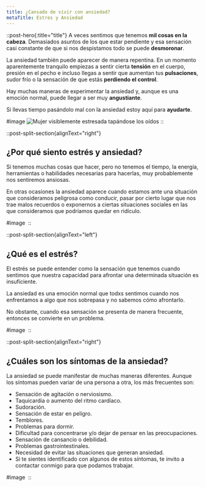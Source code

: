 ```yaml
---
title: ¿Cansado de vivir con ansiedad?
metaTitle: Estres y Ansiedad
---
```


::post-hero{:title="title"}
A veces sentimos que tenemos **mil cosas en la cabeza**. Demasiados asuntos de los que estar pendiente y esa sensación casi constante de que si nos despistamos todo se puede **desmoronar**.

La ansiedad también puede aparecer de manera repentina. En un momento aparentemente tranquilo empiezas a sentir cierta **tensión** en el cuerpo, presión en el pecho e incluso llegas a sentir que aumentan tus **pulsaciones**, sudor frío o la sensación de que estás **perdiendo el control**.

Hay muchas maneras de experimentar la ansiedad y, aunque es una emoción normal, puede llegar a ser muy **angustiante**.

Si llevas tiempo pasándolo mal con la ansiedad estoy aquí para **ayudarte**.

#image
<img
  src="/img/635107093188a332f9a356f9_Ansiedad.png"
  loading="lazy"
  alt="Mujer visiblemente estresada tapándose los oídos"
  sizes="(max-width: 479px) 92vw, (max-width: 767px) 100vw, (max-width: 991px) 727.9921875px, 432.3828125px"
  srcset="
    /img/635107093188a332f9a356f9_Ansiedad-p-500.png   500w,
    /img/635107093188a332f9a356f9_Ansiedad-p-800.png   800w,
    /img/635107093188a332f9a356f9_Ansiedad-p-1080.png 1080w,
    /img/635107093188a332f9a356f9_Ansiedad.png        1222w
  "
/>
::

::post-split-section{alignText="right"}

## ¿Por qué siento estrés y ansiedad?

Si tenemos muchas cosas que hacer, pero no tenemos el tiempo, la energía, herramientas o habilidades necesarias para hacerlas, muy probablemente nos sentiremos ansiosas.

En otras ocasiones la ansiedad aparece cuando estamos ante una situación que consideramos peligrosa como conducir, pasar por cierto lugar que nos trae malos recuerdos o exponernos a ciertas situaciones sociales en las que consideramos que podríamos quedar en ridículo.

#image
<img
  src="/img/635281d191c116efb5730ba0_Ansiedad_landing.png"
  loading="lazy"
  srcset="
    /img/635281d191c116efb5730ba0_Ansiedad_landing-p-500.png   500w,
    /img/635281d191c116efb5730ba0_Ansiedad_landing-p-800.png   800w,
    /img/635281d191c116efb5730ba0_Ansiedad_landing-p-1080.png 1080w,
    /img/635281d191c116efb5730ba0_Ansiedad_landing.png        1080w
  "
  alt=""
  sizes="(max-width: 479px) 94vw, (max-width: 767px) 95vw, (max-width: 991px) 92vw, (max-width: 1279px) 43vw, 432.3984375px"
/>
::

::post-split-section{alignText="left"}

## ¿Qué es el estrés?

El estrés se puede entender como la sensación que tenemos cuando sentimos que nuestra capacidad para afrontar una determinada situación es insuficiente.

La ansiedad es una emoción normal que todxs sentimos cuando nos enfrentamos a algo que nos sobrepasa y no sabemos cómo afrontarlo.

No obstante, cuando esa sensación se presenta de manera frecuente, entonces se convierte en un problema.

#image
<img
  src="/img/63528535aff7784d5724d40e_Instagram_post_-_4_(1).png"
  loading="lazy"
  srcset="
    /img/63528535aff7784d5724d40e_Instagram_post_-_4_(1)-p-500.png   500w,
    /img/63528535aff7784d5724d40e_Instagram_post_-_4_(1)-p-800.png   800w,
    /img/63528535aff7784d5724d40e_Instagram_post_-_4_(1)-p-1080.png 1080w,
    /img/63528535aff7784d5724d40e_Instagram_post_-_4_(1).png        1080w
  "
  alt=""
  sizes="(max-width: 479px) 94vw, (max-width: 767px) 95vw, (max-width: 991px) 92vw, (max-width: 1279px) 43vw, 432.3984375px"
/>
::

::post-split-section{alignText="right"}

## ¿Cuáles son los síntomas de la ansiedad?

La ansiedad se puede manifestar de muchas maneras diferentes. Aunque los síntomas pueden variar de una persona a otra, los más frecuentes son:

- Sensación de agitación o nerviosismo.
- Taquicardia o aumento del ritmo cardíaco.
- Sudoración.
- Sensación de estar en peligro.
- Temblores.
- Problemas para dormir.
- Dificultad para concentrarse y/o dejar de pensar en las preocupaciones.
- Sensación de cansancio o debilidad.
- Problemas gastrointestinales.
- Necesidad de evitar las situaciones que generan ansiedad.
- Si te sientes identificado con algunos de estos síntomas, te invito a contactar conmigo para que podamos trabajar.

#image
<img
  src="/img/63528ca6a5de2178dcf6c962_Ataque_de_panico.png"
  loading="lazy"
  srcset="
    /img/63528ca6a5de2178dcf6c962_Ataque_de_panico-p-500.png 500w,
    /img/63528ca6a5de2178dcf6c962_Ataque_de_panico-p-800.png 800w,
    /img/63528ca6a5de2178dcf6c962_Ataque_de_panico.png       977w
  "
  alt=""
  sizes="(max-width: 479px) 94vw, (max-width: 767px) 95vw, (max-width: 991px) 92vw, (max-width: 1279px) 43vw, 432.390625px"
/>
::
